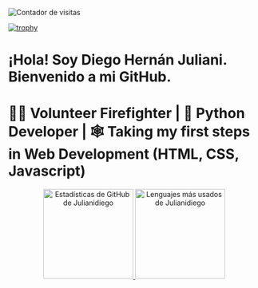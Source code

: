 
<!--- 
Julianidiego/Julianidiego is a ✨ special ✨ repository because its `README.md` (this file) appears on your GitHub profile.
You can click the Preview link to take a look at your changes.
--->
![Contador de visitas](https://komarev.com/ghpvc/?username=Julianidiego&base=1000)

[![trophy](https://github-profile-trophy.vercel.app/?username=julianidiego)](https://github.com/ryo-ma/github-profile-trophy)


# ¡Hola! Soy Diego Hernán Juliani. Bienvenido a mi GitHub.
# 👨‍🚒 Volunteer Firefighter | 🐍 Python Developer | 🕸️ Taking my first steps in Web Development (HTML, CSS, Javascript)
<p align="center">
  <a href="https://github.com/Julianidiego">
    <img height="180" src="https://github-readme-stats.vercel.app/api?username=Julianidiego&include_all_commits=true&show_icons=true&theme=dark" alt="Estadísticas de GitHub de Julianidiego" />
  </a>
  <a href="https://github.com/anuraghazra/github-readme-stats">
    <img height="180" src="https://github-readme-stats.vercel.app/api/top-langs/?username=Julianidiego&layout=compact&count_private=true&theme=merko" alt="Lenguajes más usados de Julianidiego" />
  </a>
</p>


